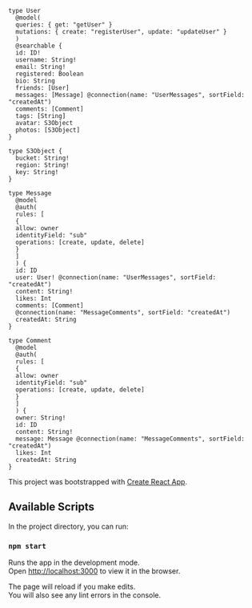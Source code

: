 ```
type User
  @model(
  queries: { get: "getUser" }
  mutations: { create: "registerUser", update: "updateUser" }
  )
  @searchable {
  id: ID!
  username: String!
  email: String!
  registered: Boolean
  bio: String
  friends: [User]
  messages: [Message] @connection(name: "UserMessages", sortField: "createdAt")
  comments: [Comment]
  tags: [String]
  avatar: S3Object
  photos: [S3Object]
}

type S3Object {
  bucket: String!
  region: String!
  key: String!
}

type Message
  @model
  @auth(
  rules: [
  {
  allow: owner
  identityField: "sub"
  operations: [create, update, delete]
  }
  ]
  ) {
  id: ID
  user: User! @connection(name: "UserMessages", sortField: "createdAt")
  content: String!
  likes: Int
  comments: [Comment]
  @connection(name: "MessageComments", sortField: "createdAt")
  createdAt: String
}

type Comment
  @model
  @auth(
  rules: [
  {
  allow: owner
  identityField: "sub"
  operations: [create, update, delete]
  }
  ]
  ) {
  owner: String!
  id: ID
  content: String!
  message: Message @connection(name: "MessageComments", sortField: "createdAt")
  likes: Int
  createdAt: String
}
```

This project was bootstrapped with [Create React App](https://github.com/facebook/create-react-app).

## Available Scripts

In the project directory, you can run:

### `npm start`

Runs the app in the development mode.<br>
Open [http://localhost:3000](http://localhost:3000) to view it in the browser.

The page will reload if you make edits.<br>
You will also see any lint errors in the console.
